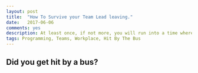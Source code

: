 ```yaml
---
layout: post
title:  "How To Survive your Team Lead leaving."
date:   2017-06-06
comments: yes
description: At least once, if not more, you will run into a time where the leader of your team leaves and you have to pick up the pieces. 
tags: Programming, Teams, Workplace, Hit By The Bus
---
```


## Did you get hit by a bus?
